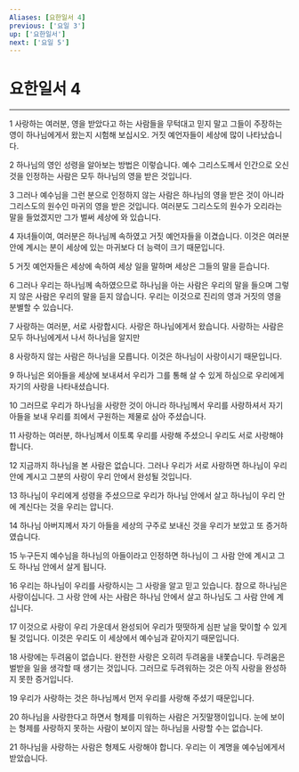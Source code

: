 ```yaml
---
Aliases: [요한일서 4]
previous: ['요일 3']
up: ['요한일서']
next: ['요일 5']
---
```

# 요한일서 4

***


1 사랑하는 여러분, 영을 받았다고 하는 사람들을 무턱대고 믿지 말고 그들이 주장하는 영이 하나님에게서 왔는지 시험해 보십시오. 거짓 예언자들이 세상에 많이 나타났습니다. 

2 하나님의 영인 성령을 알아보는 방법은 이렇습니다. 예수 그리스도께서 인간으로 오신 것을 인정하는 사람은 모두 하나님의 영을 받은 것입니다. 

3 그러나 예수님을 그런 분으로 인정하지 않는 사람은 하나님의 영을 받은 것이 아니라 그리스도의 원수인 마귀의 영을 받은 것입니다. 여러분도 그리스도의 원수가 오리라는 말을 들었겠지만 그가 벌써 세상에 와 있습니다. 

4 자녀들이여, 여러분은 하나님께 속하였고 거짓 예언자들을 이겼습니다. 이것은 여러분 안에 계시는 분이 세상에 있는 마귀보다 더 능력이 크기 때문입니다. 

5 거짓 예언자들은 세상에 속하여 세상 일을 말하며 세상은 그들의 말을 듣습니다. 

6 그러나 우리는 하나님께 속하였으므로 하나님을 아는 사람은 우리의 말을 들으며 그렇지 않은 사람은 우리의 말을 듣지 않습니다. 우리는 이것으로 진리의 영과 거짓의 영을 분별할 수 있습니다. 

7 사랑하는 여러분, 서로 사랑합시다. 사랑은 하나님에게서 왔습니다. 사랑하는 사람은 모두 하나님에게서 나서 하나님을 알지만 

8 사랑하지 않는 사람은 하나님을 모릅니다. 이것은 하나님이 사랑이시기 때문입니다. 

9 하나님은 외아들을 세상에 보내셔서 우리가 그를 통해 살 수 있게 하심으로 우리에게 자기의 사랑을 나타내셨습니다. 

10 그러므로 우리가 하나님을 사랑한 것이 아니라 하나님께서 우리를 사랑하셔서 자기 아들을 보내 우리를 죄에서 구원하는 제물로 삼아 주셨습니다. 

11 사랑하는 여러분, 하나님께서 이토록 우리를 사랑해 주셨으니 우리도 서로 사랑해야 합니다. 

12 지금까지 하나님을 본 사람은 없습니다. 그러나 우리가 서로 사랑하면 하나님이 우리 안에 계시고 그분의 사랑이 우리 안에서 완성될 것입니다. 

13 하나님이 우리에게 성령을 주셨으므로 우리가 하나님 안에서 살고 하나님이 우리 안에 계신다는 것을 우리는 압니다. 

14 하나님 아버지께서 자기 아들을 세상의 구주로 보내신 것을 우리가 보았고 또 증거하였습니다. 

15 누구든지 예수님을 하나님의 아들이라고 인정하면 하나님이 그 사람 안에 계시고 그도 하나님 안에서 살게 됩니다. 

16 우리는 하나님이 우리를 사랑하시는 그 사랑을 알고 믿고 있습니다. 참으로 하나님은 사랑이십니다. 그 사랑 안에 사는 사람은 하나님 안에서 살고 하나님도 그 사람 안에 계십니다. 

17 이것으로 사랑이 우리 가운데서 완성되어 우리가 떳떳하게 심판 날을 맞이할 수 있게 될 것입니다. 이것은 우리도 이 세상에서 예수님과 같아지기 때문입니다. 

18 사랑에는 두려움이 없습니다. 완전한 사랑은 오히려 두려움을 내쫓습니다. 두려움은 벌받을 일을 생각할 때 생기는 것입니다. 그러므로 두려워하는 것은 아직 사랑을 완성하지 못한 증거입니다. 

19 우리가 사랑하는 것은 하나님께서 먼저 우리를 사랑해 주셨기 때문입니다. 

20 하나님을 사랑한다고 하면서 형제를 미워하는 사람은 거짓말쟁이입니다. 눈에 보이는 형제를 사랑하지 못하는 사람이 보이지 않는 하나님을 사랑할 수는 없습니다. 

21 하나님을 사랑하는 사람은 형제도 사랑해야 합니다. 우리는 이 계명을 예수님에게서 받았습니다.

